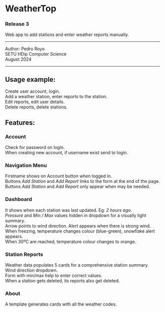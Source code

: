 WeatherTop
==========
### Release 3
Web app to add stations and enter weather reports manually.

---

Author: Pedro Royo  
SETU HDip Computer Science  
August 2024

---

## Usage example:
Create user account, login.  
Add a weather station, enter reports to the station.  
Edit reports, edit user details.  
Delete reports, delete stations.

## Features:
### Account
Check for password on login.  
When creating new account, if username exist send to login.  

### Navigation Menu
Firstname shows on Account button when logged in.  
Buttons _Add Station_ and _Add Report_ links to the form at the end of the page.  
Buttons _Add Station_ and _Add Report_ only appear when may be needed.  

### Dashboard
It shows when each station was last updated. Eg: _2 hours ago_.   
_Pressure_ and _Min / Max_ values hidden in dropdown for a visually light summary.  
Arrow points to wind direction. Alert appears when there is strong wind.  
When freezing, temperature changes colour (blue-green), snowflake alert appears.  
When 30ºC are reached, temperature colour changes to orange. 

### Station Reports 
Weather data populates 5 cards for a comprehensive station summary.  
Wind direction dropdown.  
Form with min/max help to enter correct values.  
When a station gets deleted, its reports also get deleted.  

### About
A template generates cards with all the weather codes.  